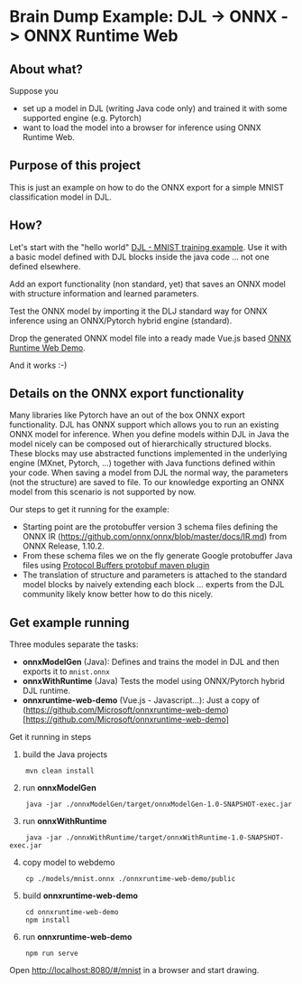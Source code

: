 # Brain Dump Example: DJL -> ONNX -> ONNX Runtime Web

## About what?

Suppose you
* set up a model in DJL (writing Java code only) and trained it with some supported engine (e.g. Pytorch)
* want to load the model into a browser for inference using ONNX Runtime Web.

## Purpose of this project

This is just an example on how to do the ONNX export for a simple MNIST classification model in DJL.

## How?

Let's start with the "hello world" [DJL - MNIST training example](https://github.com/deepjavalibrary/djl/blob/master/jupyter/tutorial/02_train_your_first_model.ipynb).
Use it with a basic model defined with DJL blocks inside the java code ... not one defined elsewhere.

Add an export functionality (non standard, yet) that saves an ONNX model with structure information and learned parameters.

Test the ONNX model by importing it the DLJ standard way for ONNX inference using an ONNX/Pytorch hybrid engine (standard).

Drop the generated ONNX model file into a ready made Vue.js based [ONNX Runtime Web Demo](https://microsoft.github.io/onnxruntime-web-demo/#/mnist).

And it works :-)


## Details on the ONNX export functionality

Many libraries like Pytorch have an out of the box ONNX export functionality. DJL has ONNX support which allows you to run an existing ONNX model for inference.
When you define models within DJL in Java the model nicely can be composed out of hierarchically structured blocks. These blocks may use abstracted functions implemented in the underlying engine (MXnet, Pytorch, ...) together with
Java functions defined within your code. When saving a model from DJL the normal way, the parameters (not the structure) are saved to file.
To our knowledge exporting an ONNX model from this scenario is not supported by now.

Our steps to get it running for the example: 
* Starting point are the protobuffer version 3 schema files defining the ONNX IR (https://github.com/onnx/onnx/blob/master/docs/IR.md) from ONNX Release, 1.10.2.
* From these schema files we on the fly generate Google protobuffer Java files using [Protocol Buffers protobuf maven plugin](https://github.com/os72/protoc-jar-maven-plugin) 
* The translation of structure and parameters is attached to the standard model blocks by naively extending each block ... experts from the DJL community likely know better how to do this nicely.


## Get example running

Three modules separate the tasks:
* **onnxModelGen** (Java): Defines and trains the model in DJL and then exports it to  ```mnist.onnx```
* **onnxWithRuntime** (Java) Tests the model using ONNX/Pytorch hybrid DJL runtime.
* **onnxruntime-web-demo** (Vue.js - Javascript...): Just a copy of (https://github.com/Microsoft/onnxruntime-web-demo)[https://github.com/Microsoft/onnxruntime-web-demo] 

Get it running in steps

1. build the Java projects 
```
    mvn clean install
```
2. run **onnxModelGen**
``` 
    java -jar ./onnxModelGen/target/onnxModelGen-1.0-SNAPSHOT-exec.jar
```
3. run **onnxWithRuntime**
``` 
    java -jar ./onnxWithRuntime/target/onnxWithRuntime-1.0-SNAPSHOT-exec.jar
```
4. copy model to webdemo
``` 
    cp ./models/mnist.onnx ./onnxruntime-web-demo/public
```
5. build **onnxruntime-web-demo**
``` 
    cd onnxruntime-web-demo
    npm install
```
6. run **onnxruntime-web-demo**
``` 
    npm run serve
``` 
Open [http://localhost:8080/#/mnist](http://localhost:8080/#/mnist) in a browser and start drawing.
